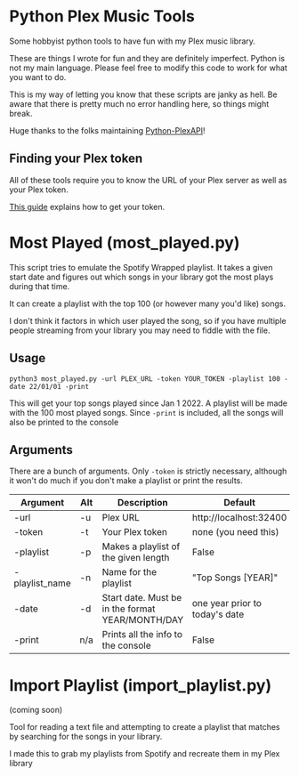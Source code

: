 # Python Plex Music Tools
Some hobbyist python tools to have fun with my Plex music library.

These are things I wrote for fun and they are definitely imperfect. Python is not my main language. Please feel free to modify this code to work for what you want to do.

This is my way of letting you know that these scripts are janky as hell. Be aware that there is pretty much no error handling here, so things might break.

Huge thanks to the folks maintaining [Python-PlexAPI](https://python-plexapi.readthedocs.io/en/latest/introduction.html)!

## Finding your Plex token

All of these tools require you to know the URL of your Plex server as well as your Plex token.

[This guide](https://support.plex.tv/articles/204059436-finding-an-authentication-token-x-plex-token/) explains how to get your token.

# Most Played (most_played.py)

This script tries to emulate the Spotify Wrapped playlist. It takes a given start date and figures out which songs in your library got the most plays during that time.

It can create a playlist with the top 100 (or however many you'd like) songs.

I don't think it factors in which user played the song, so if you have multiple people streaming from your library you may need to fiddle with the file.

## Usage

`python3 most_played.py -url PLEX_URL -token YOUR_TOKEN -playlist 100 -date 22/01/01 -print`

This will get your top songs played since Jan 1 2022. A playlist will be made with the 100 most played songs. Since `-print` is included, all the songs will also be printed to the console

## Arguments

There are a bunch of arguments. Only `-token` is strictly necessary, although it won't do much if you don't make a playlist or print the results.

| Argument | Alt | Description | Default |
|--|--|--|--|
| -url | -u | Plex URL | http://localhost:32400 |
| -token | -t | Your Plex token | none (you need this) |
| -playlist | -p | Makes a playlist of the given length | False |
| -playlist_name | -n | Name for the playlist | "Top Songs [YEAR]" |
| -date | -d | Start date. Must be in the format YEAR/MONTH/DAY | one year prior to today's date|
| -print | n/a | Prints all the info to the console | False |


# Import Playlist (import_playlist.py)

(coming soon)

Tool for reading a text file and attempting to create a playlist that matches by searching for the songs in your library.

I made this to grab my playlists from Spotify and recreate them in my Plex library
